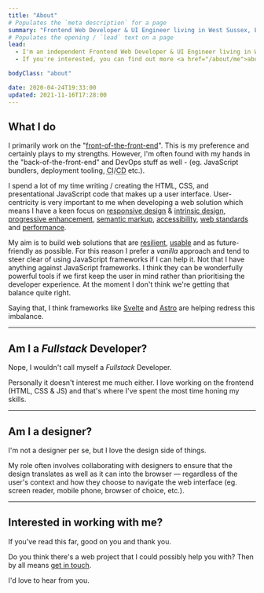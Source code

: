 ```yaml
---
title: "About"
# Populates the `meta description` for a page
summary: "Frontend Web Developer & UI Engineer living in West Sussex, England. Helping small businesses, companies and organisations build their websites since 2004."
# Populates the opening / `lead` text on a page
lead:
  - I'm an independent Frontend Web Developer & UI Engineer living in West Sussex, England and have been helping small businesses, companies and organisations <a href="/work">build their websites</a> since 2004.
  - If you're interested, you can find out more <a href="/about/me">about me</a>.

bodyClass: "about"

date: 2020-04-24T19:33:00
updated: 2021-11-16T17:28:00
---
```


## What I do

I primarily work on the "[front-of-the-front-end](https://bradfrost.com/blog/post/front-of-the-front-end-and-back-of-the-front-end-web-development/)". This is my preference and certainly plays to my strengths. However, I'm often found with my hands in the "back-of-the-front-end" and DevOps stuff as well - (eg. JavaScript bundlers, deployment tooling, <abbr title="Continuous Integration">CI</abbr>/<abbr title="Continuous Deployment">CD</abbr> etc.).

I spend a lot of my time writing / creating the HTML, CSS, and presentational JavaScript code that makes up a user interface. User-centricity is very important to me when developing a web solution which means I have a keen focus on [responsive design](https://alistapart.com/article/responsive-web-design) & [intrinsic design](https://talks.jensimmons.com/15TjNW), [progressive enhancement](https://www.gov.uk/service-manual/technology/using-progressive-enhancement), [semantic markup](https://www.w3.org/TR/WCAG20-TECHS/G115.html), [accessibility](https://www.w3.org/TR/WCAG20/), [web standards](https://www.w3.org/standards/) and [performance](https://developer.mozilla.org/en-US/docs/Learn/Performance).

My aim is to build web solutions that are [resilient](https://resilientwebdesign.com/), [usable](https://trentwalton.com/2014/03/10/device-agnostic/) and as future-friendly as possible. For this reason I prefer a *vanilla* approach and tend to steer clear of using JavaScript frameworks if I can help it. Not that I have anything against JavaScript frameworks. I think they can be wonderfully powerful tools if we first keep the user in mind rather than prioritising the developer experience. At the moment I don't think we're getting that balance quite right.

Saying that, I think frameworks like [Svelte](https://svelte.dev/) and [Astro](https://astro.build/) are helping redress this imbalance.

---

## Am I a *Fullstack* Developer?

Nope, I wouldn't call myself a *Fullstack* Developer.

Personally it doesn't interest me much either. I love working on the frontend (HTML, CSS & JS) and that's where I've spent the most time honing my skills.

---

## Am I a designer?

I'm not a designer per se, but I love the design side of things.

My role often involves collaborating with designers to ensure that the design translates as well as it can into the browser &mdash; regardless of the user's context and how they choose to navigate the web interface (eg. screen reader, mobile phone, browser of choice, etc.).

---

## Interested in working with me?

If you've read this far, good on you and thank you.

Do you think there's a web project that I could possibly help you with? Then by all means [get in touch](/contact).

I'd love to hear from you.
